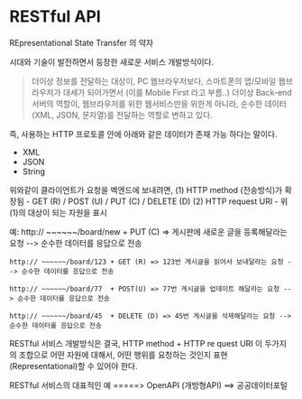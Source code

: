 # RESTful API

REpresentational State Transfer 의 약자

시대와 기술이 발전하면서 등장한 새로운 서비스 개발방식이다. 

> 더이상 정보를 전달하는 대상이, PC 웹브라우저보다, 스마트폰의 앱/모바일 웹브라우저가 대세가 되어가면서 (이를 Mobile First 라고 부름..)
더이상 Back-end 서버의 역할이, 웹브라우저를 위한 웹서비스만을 위한게 아니라, 순수한 데이터(XML, JSON, 문자열)를 전달하는 역할로 변하고 있다.

즉, 사용하는 HTTP 프로토콜 안에 아래와 같은 데이터가 존재 가능 하다는 말이다.
- XML
- JSON
- String

위와같이 클라이언트가 요청을 벡엔드에 보내려면,
(1) HTTP method (전송방식)가 확장됨 - GET (R) / POST (U) / PUT (C) / DELETE (D)
(2) HTTP request URI - 위 (1)의 대상이 되는 자원을 표시

예: http:// ~~~~~~/board/new + PUT (C) => 게시판에 새로운 글을 등록해달라는 요청 --> 순수한 데이터를 응답으로 전송

    http:// ~~~~~~/board/123 + GET (R) => 123번 게시글을 읽어서 보내달라는 요청 --> 순수한 데이터를 응답으로 전송
    
    http:// ~~~~~~/board/77  + POST(U) => 77번 게시글을 업데이트 해달라는 요청 --> 순수한 데이터를 응답으로 전송
    
    http:// ~~~~~~/board/45  + DELETE (D) => 45번 게시글을 삭제해달라는 요청 --> 순수한 데이터를 응답으로 전송

RESTful 서비스 개발방식은 결국, HTTP method + HTTP re
quest URI 이 두가지의 조합으로 어떤 자원에 대해서, 어떤 행위를 요청하는 것인지 표현(Representational)할 수 있어야 한다.

RESTful 서비스의 대표적인 예 =====> OpenAPI (개방형API) ==> 공공데이터포털

